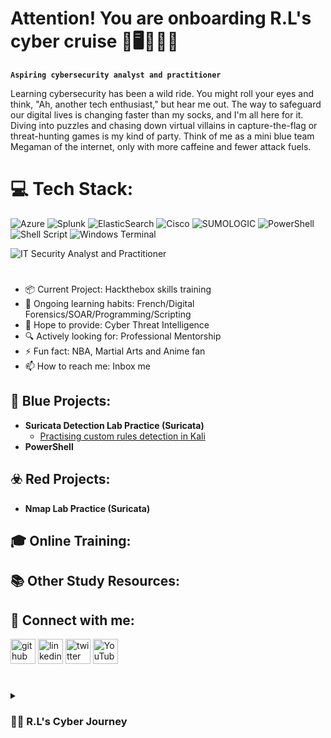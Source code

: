 # Attention! You are onboarding R.L's cyber cruise 🤖🖥️🚀👨‍🚀 

**`Aspiring cybersecurity analyst and practitioner`**

Learning cybersecurity has been a wild ride. You might roll your eyes and think, "Ah, another tech enthusiast," but hear me out. The way to safeguard our digital lives is changing faster than my socks, and I'm all here for it. Diving into puzzles and chasing down virtual villains in capture-the-flag or threat-hunting games is my kind of party. Think of me as a mini blue team Megaman of the internet, only with more caffeine and fewer attack fuels.

# 💻 Tech Stack:
![Azure](https://img.shields.io/badge/azure-%230072C6.svg?style=for-the-badge&logo=microsoftazure&logoColor=white) ![Splunk](https://img.shields.io/badge/splunk-%23000000.svg?style=for-the-badge&logo=splunk&logoColor=white) ![ElasticSearch](https://img.shields.io/badge/-ElasticSearch-005571?style=for-the-badge&logo=elasticsearch) ![Cisco](https://img.shields.io/badge/cisco-%23049fd9.svg?style=for-the-badge&logo=cisco&logoColor=black) ![SUMOLOGIC](https://img.shields.io/badge/sumologic-000099.svg?style=for-the-badge&logo=sumologic&logoColor=white&color=%23000099) ![PowerShell](https://img.shields.io/badge/PowerShell-%235391FE.svg?style=for-the-badge&logo=powershell&logoColor=white) ![Shell Script](https://img.shields.io/badge/shell_script-%23121011.svg?style=for-the-badge&logo=gnu-bash&logoColor=white) ![Windows Terminal](https://img.shields.io/badge/Windows%20Terminal-%234D4D4D.svg?style=for-the-badge&logo=windows-terminal&logoColor=white)

![IT Security Analyst and Practitioner](https://imgur.com/eZQ8NKP.jpeg)

#
  
- 📦 Current Project:    Hackthebox skills training
- 🌱 Ongoing learning habits:     French/Digital Forensics/SOAR/Programming/Scripting
- 🚩 Hope to provide:    Cyber Threat Intelligence  
- 🔍 Actively looking for:    Professional Mentorship   
- ⚡ Fun fact:    NBA, Martial Arts and Anime fan 
- 📫 How to reach me:   Inbox me

<h2>🪬 Blue Projects:</h2>

- <b>Suricata Detection Lab Practice (Suricata)</b>
  - [Practising custom rules detection in Kali](https://github.com/RuralBen/SuricataLab)
- <b>PowerShell</b>

<h2>☣️ Red Projects:</h2>

- <b>Nmap Lab Practice (Suricata)</b>


<h2>🎓 Online Training:</h2>


<h2>📚 Other Study Resources:</h2>

  
<h2> 🤳 Connect with me:</h2>

[<img src='https://cdn.jsdelivr.net/npm/simple-icons@3.0.1/icons/github.svg' alt='github' height='40'>](https://github.com/ruralbin)  [<img src='https://cdn.jsdelivr.net/npm/simple-icons@3.0.1/icons/linkedin.svg' alt='linkedin' height='40'>](https://www.linkedin.com/in/rubensiuchunglo/)  [<img src='https://cdn.jsdelivr.net/npm/simple-icons@3.0.1/icons/twitter.svg' alt='twitter' height='40'>](https://twitter.com/ruralbin)  [<img src='https://cdn.jsdelivr.net/npm/simple-icons@3.0.1/icons/youtube.svg' alt='YouTube' height='40'>](https://www.youtube.com/channel/UCMXs6XBuGcas7L7KbaUIvBg)  

#

<details> 
  <summary><h3>👨‍💻 R.L's Cyber Journey</h3></summary>
   Confession time: I spent four years wrangling IT/AV/Security systems for clients – think spreadsheets and troubleshooting galore. Don't get me wrong, it was engaging, but the world of cybersecurity always held a magnetic pull. So, I took a deep dive with a post-graduate degree in cybersecurity. It was a year of intense learning – firewalls became fortresses, encryption a secret language, and vulnerability assessments my detective work. Certifications like Security+, CCNA, and Microsoft creds were my badges of honour, but the real reward is the constant learning curve. Now, I'm on a mission to become a cybersecurity Swiss Army Knife – cloud security, network defences, you name it! Every new concept feels like unlocking another level in this digital adventure. Fresh out of school, I wouldn't call myself a cybersecurity guru (yet!), but I'm a fast learner with a thirst for knowledge and a genuine passion for safeguarding the digital landscape.  I'm eager to contribute my growing skillset to a team and learn from the best.  Let's join forces and be the ultimate defence against those lurking digital nasties!

